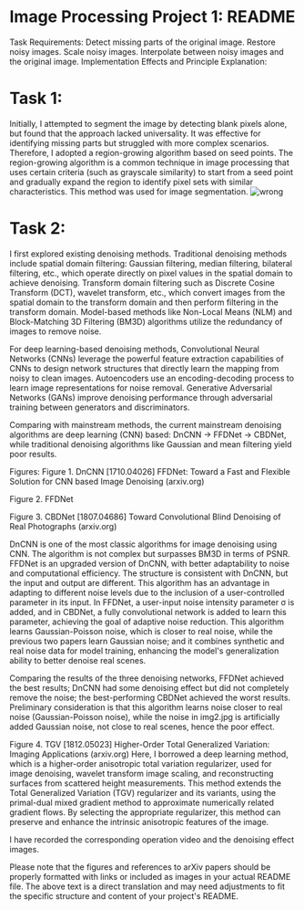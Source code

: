 # Image Processing Project 1: README
Task Requirements:
Detect missing parts of the original image.
Restore noisy images.
Scale noisy images.
Interpolate between noisy images and the original image.
Implementation Effects and Principle Explanation:
# Task 1:
Initially, I attempted to segment the image by detecting blank pixels alone, but found that the approach lacked universality. It was effective for identifying missing parts but struggled with more complex scenarios. Therefore, I adopted a region-growing algorithm based on seed points. The region-growing algorithm is a common technique in image processing that uses certain criteria (such as grayscale similarity) to start from a seed point and gradually expand the region to identify pixel sets with similar characteristics. This method was used for image segmentation.
![wrong]( 4_pic/图片1.png"figure")
# Task 2:
I first explored existing denoising methods. Traditional denoising methods include spatial domain filtering: Gaussian filtering, median filtering, bilateral filtering, etc., which operate directly on pixel values in the spatial domain to achieve denoising. Transform domain filtering such as Discrete Cosine Transform (DCT), wavelet transform, etc., which convert images from the spatial domain to the transform domain and then perform filtering in the transform domain. Model-based methods like Non-Local Means (NLM) and Block-Matching 3D Filtering (BM3D) algorithms utilize the redundancy of images to remove noise.

For deep learning-based denoising methods, Convolutional Neural Networks (CNNs) leverage the powerful feature extraction capabilities of CNNs to design network structures that directly learn the mapping from noisy to clean images. Autoencoders use an encoding-decoding process to learn image representations for noise removal. Generative Adversarial Networks (GANs) improve denoising performance through adversarial training between generators and discriminators.

Comparing with mainstream methods, the current mainstream denoising algorithms are deep learning (CNN) based: DnCNN -> FFDNet -> CBDNet, while traditional denoising algorithms like Gaussian and mean filtering yield poor results.

Figures:
Figure 1. DnCNN
[1710.04026] FFDNet: Toward a Fast and Flexible Solution for CNN based Image Denoising (arxiv.org)

Figure 2. FFDNet

Figure 3. CBDNet
[1807.04686] Toward Convolutional Blind Denoising of Real Photographs (arxiv.org)

DnCNN is one of the most classic algorithms for image denoising using CNN. The algorithm is not complex but surpasses BM3D in terms of PSNR. FFDNet is an upgraded version of DnCNN, with better adaptability to noise and computational efficiency. The structure is consistent with DnCNN, but the input and output are different. This algorithm has an advantage in adapting to different noise levels due to the inclusion of a user-controlled parameter in its input. In FFDNet, a user-input noise intensity parameter σ is added, and in CBDNet, a fully convolutional network is added to learn this parameter, achieving the goal of adaptive noise reduction. This algorithm learns Gaussian-Poisson noise, which is closer to real noise, while the previous two papers learn Gaussian noise; and it combines synthetic and real noise data for model training, enhancing the model's generalization ability to better denoise real scenes.

Comparing the results of the three denoising networks, FFDNet achieved the best results; DnCNN had some denoising effect but did not completely remove the noise; the best-performing CBDNet achieved the worst results. Preliminary consideration is that this algorithm learns noise closer to real noise (Gaussian-Poisson noise), while the noise in img2.jpg is artificially added Gaussian noise, not close to real scenes, hence the poor effect.

Figure 4. TGV [1812.05023] Higher-Order Total Generalized Variation: Imaging Applications (arxiv.org)
Here, I borrowed a deep learning method, which is a higher-order anisotropic total variation regularizer, used for image denoising, wavelet transform image scaling, and reconstructing surfaces from scattered height measurements. This method extends the Total Generalized Variation (TGV) regularizer and its variants, using the primal-dual mixed gradient method to approximate numerically related gradient flows. By selecting the appropriate regularizer, this method can preserve and enhance the intrinsic anisotropic features of the image.

I have recorded the corresponding operation video and the denoising effect images.

Please note that the figures and references to arXiv papers should be properly formatted with links or included as images in your actual README file. The above text is a direct translation and may need adjustments to fit the specific structure and content of your project's README.
